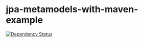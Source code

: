 # jpa-metamodels-with-maven-example

[![Dependency Status](https://www.versioneye.com/user/projects/56de5ea4df573d004c95f3c5/badge.svg)](https://www.versioneye.com/user/projects/56de5ea4df573d004c95f3c5)
